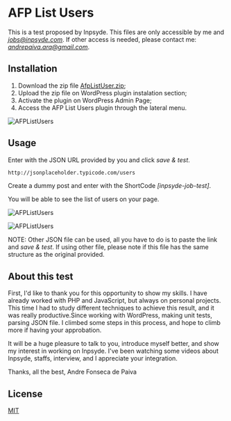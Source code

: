 # AFP List Users

This is a test proposed by Inpsyde. This files are only accessible by me and *jobs@inpsyde.com*. If other access is needed, please contact me: *andrepaiva.arq@gmail.com*.

## Installation

1) Download the zip file [AfpListUser.zip](http://www.ensaios3d.com/AfpListUser.zip);
2) Upload the zip file on WordPress plugin instalation section;
3) Activate the plugin on WordPress Admin Page;
4) Access the AFP List Users plugin through the lateral menu.

![AFPListUsers](http://www.ensaios3d.com/inpsyde1.gif)

## Usage

Enter with the JSON URL provided by you and click *save & test*.

```bash
http://jsonplaceholder.typicode.com/users
```
Create a dummy post and enter with the ShortCode *[inpsyde-job-test]*.

You will be able to see the list of users on your page.

![AFPListUsers](http://www.ensaios3d.com/inpsyde2.gif)

![AFPListUsers](http://www.ensaios3d.com/inpsyde3.gif)

NOTE: Other JSON file can be used, all you have to do is to paste the link and *save & test*. If using other file, please note if this file has the same structure as the original provided.

## About this test
First, I'd like to thank you for this opportunity to show my skills. I have already worked with PHP and JavaScript, but always on personal projects. This time I had to study different techniques to achieve this result, and it was really productive.Since working with WordPress, making unit tests, parsing JSON file. I climbed some steps in this process, and hope to climb more if having your approbation.

It will be a huge pleasure to talk to you, introduce myself better, and show my interest in working on Inpsyde. I've been watching some videos about Inpsyde, staffs, interview, and I appreciate your integration.

Thanks, all the best,
Andre Fonseca de Paiva

## License
[MIT](https://choosealicense.com/licenses/mit/)
